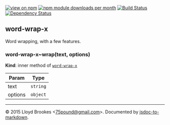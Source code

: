 [![view on npm](http://img.shields.io/npm/v/word-wrap-x.svg)](https://www.npmjs.org/package/word-wrap-x)
[![npm module downloads per month](http://img.shields.io/npm/dm/word-wrap-x.svg)](https://www.npmjs.org/package/word-wrap-x)
[![Build Status](https://travis-ci.org/75lb/word-wrap-x.svg?branch=master)](https://travis-ci.org/75lb/word-wrap-x)
[![Dependency Status](https://david-dm.org/75lb/word-wrap-x.svg)](https://david-dm.org/75lb/word-wrap-x)

<a name="module_word-wrap-x"></a>
## word-wrap-x
Word wrapping, with a few features.

<a name="module_word-wrap-x..wrap"></a>
### word-wrap-x~wrap(text, options)
**Kind**: inner method of <code>[word-wrap-x](#module_word-wrap-x)</code>  

| Param | Type |
| --- | --- |
| text | <code>string</code> | 
| options | <code>object</code> | 


* * *

&copy; 2015 Lloyd Brookes \<75pound@gmail.com\>. Documented by [jsdoc-to-markdown](https://github.com/jsdoc2md/jsdoc-to-markdown).
